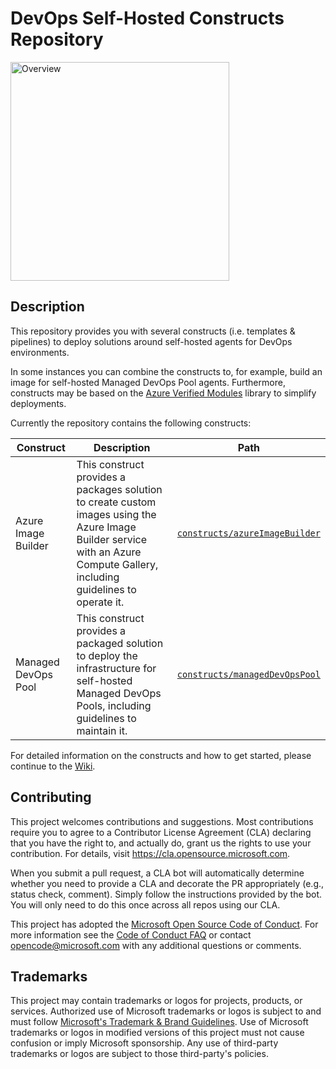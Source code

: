 # DevOps Self-Hosted Constructs Repository

<img src="./docs/wiki/media/homeOverviewImage.png" alt="Overview" height="350">


## Description

This repository provides you with several constructs (i.e. templates & pipelines) to deploy solutions around self-hosted agents for DevOps environments.

In some instances you can combine the constructs to, for example, build an image for self-hosted Managed DevOps Pool agents. Furthermore, constructs may be based on the [Azure Verified Modules](https://aka.ms/avm) library to simplify deployments.

Currently the repository contains the following constructs:

| Construct | Description | Path |
| - | - | - |
| Azure Image Builder | This construct provides a packages solution to create custom images using the Azure Image Builder service with an Azure Compute Gallery, including guidelines to operate it. | [`constructs/azureImageBuilder`](https://github.com/Azure/DevOps-Self-Hosted/tree/main/constructs/azureImageBuilder) |
| Managed DevOps Pool | This construct provides a packaged solution to deploy the infrastructure for self-hosted Managed DevOps Pools, including guidelines to maintain it. | [`constructs/managedDevOpsPool`](https://github.com/Azure/DevOps-Self-Hosted/tree/main/constructs/managedDevOpsPool) |

For detailed information on the constructs and how to get started, please continue to the [Wiki](https://github.com/Azure/DevOps-Self-Hosted/wiki).

## Contributing

This project welcomes contributions and suggestions.  Most contributions require you to agree to a
Contributor License Agreement (CLA) declaring that you have the right to, and actually do, grant us
the rights to use your contribution. For details, visit https://cla.opensource.microsoft.com.

When you submit a pull request, a CLA bot will automatically determine whether you need to provide
a CLA and decorate the PR appropriately (e.g., status check, comment). Simply follow the instructions
provided by the bot. You will only need to do this once across all repos using our CLA.

This project has adopted the [Microsoft Open Source Code of Conduct](https://opensource.microsoft.com/codeofconduct/).
For more information see the [Code of Conduct FAQ](https://opensource.microsoft.com/codeofconduct/faq/) or
contact [opencode@microsoft.com](mailto:opencode@microsoft.com) with any additional questions or comments.

## Trademarks

This project may contain trademarks or logos for projects, products, or services. Authorized use of Microsoft
trademarks or logos is subject to and must follow
[Microsoft's Trademark & Brand Guidelines](https://www.microsoft.com/en-us/legal/intellectualproperty/trademarks/usage/general).
Use of Microsoft trademarks or logos in modified versions of this project must not cause confusion or imply Microsoft sponsorship.
Any use of third-party trademarks or logos are subject to those third-party's policies.
